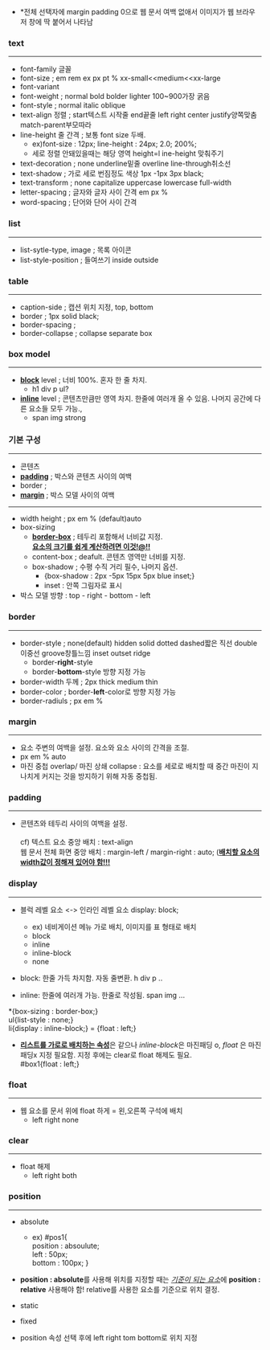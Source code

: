 - *전체 선택자에 margin padding 0으로 웹 문서 여백 없애서 이미지가 웹 브라우저 창에 딱 붙어서 나타남

### text
---
- font-family 글꼴
- font-size ; em rem ex px pt % xx-small<<medium<<xx-large 
- font-variant
- font-weight ; normal bold bolder lighter 100~900가장 굵음 
- font-style ; normal italic oblique
- text-align 정렬 ; start텍스트 시작줄 end끝줄 left right center justify양쪽맞춤 match-parent부모따라
- line-height 줄 간격 ; 보통 font size 두배. 
  -  ex)font-size : 12px; line-height : 24px; 2.0; 200%;
  -  세로 정렬 안돼있을때는 해당 영역 height=l ine-height 맞춰주기
- text-decoration ; none underline밑줄 overline line-through취소선
- text-shadow ; 가로 세로 번짐정도 색상 1px -1px 3px black; 
- text-transform ; none capitalize uppercase lowercase full-width
- letter-spacing ; 글자와 글자 사이 간격 em px % 
- word-spacing ; 단어와 단어 사이 간격

### list 
---
- list-sytle-type, image ; 목록 아이콘
- list-style-position ; 들여쓰기 inside outside 

### table
---
- caption-side ; 캡션 위치 지정, top, bottom
- border ; 1px solid black;
- border-spacing ;
- border-collapse ; collapse separate box

### box model
---
- <b><u>block</u></b> level ; 너비 100%. 혼자 한 줄 차지.
  -  h1 div p ul?
- <b><u>inline</u></b> level ; 콘텐츠만큼만 영역 차지. 한줄에 여러개 올 수 있음. 나머지 공간에 다른 요소들 모두 가능.,
  -  span img strong


### 기본 구성
---
  - 콘텐츠
  - <b><u>padding</u></b> ; 박스와 콘텐츠 사이의 여백
  - border ; 
  - <b><u>margin</u></b> ; 박스 모델 사이의 여백
---
-  width height ; px em % (default)auto
-  box-sizing
    - <b><u>border-box</u></b> ; 테두리 포함해서 너비값 지정.<br><b><u>요소의 크기를 쉽게 계산하려면 이것!@!!</u></b>
    - content-box ; deafult. 콘텐츠 영역만 너비를 지정.
    - box-shadow ; 수평 수직 거리 필수, 나머지 옵션.
      - {box-shadow : 2px -5px 15px 5px blue inset;}
      - inset : 안쪽 그림자로 표시
- 박스 모델 방향 : top - right - bottom - left

### border
---
- border-style ; none(default) hidden solid dotted dashed짧은 직선 double이중선 groove창틀느낌 inset outset ridge
  - border-<b>right</b>-style
  - border-<b>bottom</b>-style 방향 지정 가능
- border-width 두께 ; 2px thick medium thin
- border-color ; border-<b>left</b>-color로 방향 지정 가능
- border-radiuls ; px em %

### margin 
---
- 요소 주변의  여백을 설정. 요소와 요소 사이의 간격을 조절.
- px em % auto
- 마진 중첩 overlap/ 마진 상쇄 collapse : 요소를 세로로 배치할 때 중간 마진이 지나치게 커지는 것을 방지하기 위해 자동 중첩됨. 

### padding
---
- 콘텐츠와 테두리 사이의 여백을 설정.
<br><br>
cf) 텍스트 요소 중앙 배치 : text-align<br>
    웹 문서 전체 화면 중앙 배치 : margin-left / margin-right : auto; (<b><u>배치할 요소의 width값이 정해져 있어야 함!!!</u></b>

### display
---
- 블럭 레벨 요소 <-> 인라인 레벨 요소 display: block;
  - ex) 네비게이션 메뉴 가로 배치, 이미지를 표 형태로 배치
  - block
  - inline
  - inline-block
  - none
  
- block: 한줄 가득 차지함. 자동 줄변환. h div p ..
- inline: 한줄에 여러개 가능. 한줄로 작성됨. span img ...

*{box-sizing : border-box;}<br>
ul{list-style : none;}<br>
li{display : inline-block;} = {float : left;}

- <b><u>리스트를 가로로 배치하는 속성</u></b>은 같으나 <i>inline-block</i>은 마진패딩 o,  <i>float</i> 은 마진패딩x 지정 필요함. 지정 후에는 clear로 float 해제도 필요.<br>
#box1{float : left;}<br>

### float
---
- 웹 요소를 문서 위에 float 하게 = 왼,오른쪽 구석에 배치
  - left right none

### clear
---
- float 해제
  - left right both

### position
---
- absolute
   -  ex) #pos1{<br>
            position : absoulute;<br>
            left : 50px;<br>
            bottom : 100px; }

- <b>position : absolute</b>를 사용해 위치를 지정할 때는 <u><i>기준이 되는 요소</i></u>에 <b>position : relative</b> 사용해야 함!
relative를 사용한 요소를 기준으로 위치 결정.
- static
- fixed   
- position 속성 선택 후에 left right tom bottom로 위치 지정


